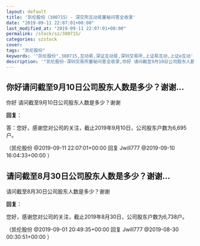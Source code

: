 ```yaml
---
layout: default
title: '凯伦股份（300715）- 深交所互动易董秘问答全收录'
date: "2019-09-11 22:07:01+00:00"
last_modified_at: "2019-09-11 22:07:01+00:00"
permalink: /stock/sz/300715/
categories: szstock
cover: 
tags: "凯伦股份"
keywords: '"凯伦股份",300715,互动易,深证互动易,深圳交易所,上证易互动,上证e互动'
description: '"凯伦股份-深圳交易所董秘问答全收录,你好 请问截至9月10日公司股东人数是多少？谢谢"'
---
```


## 你好请问截至9月10日公司股东人数是多少？谢谢...

你好 请问截至9月10日公司股东人数是多少？谢谢

**回复**：

答：您好，感谢您对公司的关注，截止2019年9月10日，公司股东户数为6,695户。 

（凯伦股份  @2019-09-11 22:07:01+00:00 回复 Jwill777  @2019-09-10 16:04:33+00:00 ）

## 请问截至8月30日公司股东人数是多少？谢谢...

请问截至8月30日公司股东人数是多少？谢谢

**回复**：

您好，感谢您对公司的关注，截止2019年8月30日，公司股东户数为6,738户。 

（凯伦股份  @2019-09-01 20:49:35+00:00 回复 Jwill777  @2019-08-30 00:30:51+00:00 ）


